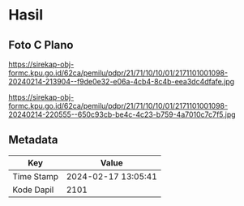 # Hasil

## Foto C Plano

https://sirekap-obj-formc.kpu.go.id/62ca/pemilu/pdpr/21/71/10/10/01/2171101001098-20240214-213904--f9de0e32-e06a-4cb4-8c4b-eea3dc4dfafe.jpg

https://sirekap-obj-formc.kpu.go.id/62ca/pemilu/pdpr/21/71/10/10/01/2171101001098-20240214-220555--650c93cb-be4c-4c23-b759-4a7010c7c7f5.jpg


## Metadata

| Key        | Value               |
| ---------- | ------------------- |
| Time Stamp | 2024-02-17 13:05:41 |
| Kode Dapil | 2101                |



